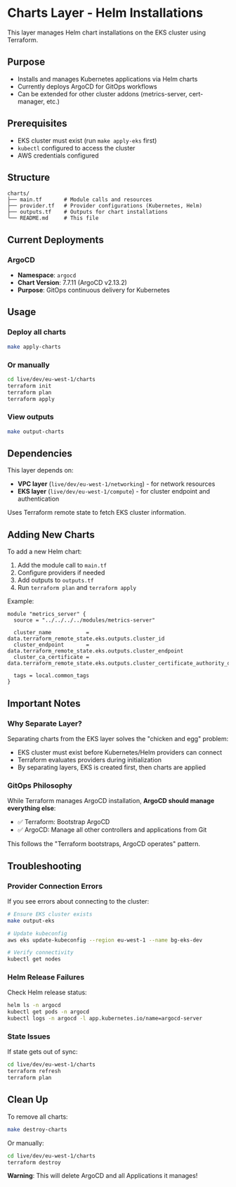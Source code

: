 # Charts Layer - Helm Installations

This layer manages Helm chart installations on the EKS cluster using Terraform.

## Purpose

- Installs and manages Kubernetes applications via Helm charts
- Currently deploys ArgoCD for GitOps workflows
- Can be extended for other cluster addons (metrics-server, cert-manager, etc.)

## Prerequisites

- EKS cluster must exist (run `make apply-eks` first)
- `kubectl` configured to access the cluster
- AWS credentials configured

## Structure

```
charts/
├── main.tf       # Module calls and resources
├── provider.tf   # Provider configurations (Kubernetes, Helm)
├── outputs.tf    # Outputs for chart installations
└── README.md     # This file
```

## Current Deployments

### ArgoCD
- **Namespace**: `argocd`
- **Chart Version**: 7.7.11 (ArgoCD v2.13.2)
- **Purpose**: GitOps continuous delivery for Kubernetes

## Usage

### Deploy all charts
```bash
make apply-charts
```

### Or manually
```bash
cd live/dev/eu-west-1/charts
terraform init
terraform plan
terraform apply
```

### View outputs
```bash
make output-charts
```

## Dependencies

This layer depends on:
- **VPC layer** (`live/dev/eu-west-1/networking`) - for network resources
- **EKS layer** (`live/dev/eu-west-1/compute`) - for cluster endpoint and authentication

Uses Terraform remote state to fetch EKS cluster information.

## Adding New Charts

To add a new Helm chart:

1. Add the module call to `main.tf`
2. Configure providers if needed
3. Add outputs to `outputs.tf`
4. Run `terraform plan` and `terraform apply`

Example:
```hcl
module "metrics_server" {
  source = "../../../../modules/metrics-server"
  
  cluster_name           = data.terraform_remote_state.eks.outputs.cluster_id
  cluster_endpoint       = data.terraform_remote_state.eks.outputs.cluster_endpoint
  cluster_ca_certificate = data.terraform_remote_state.eks.outputs.cluster_certificate_authority_data
  
  tags = local.common_tags
}
```

## Important Notes

### Why Separate Layer?

Separating charts from the EKS layer solves the "chicken and egg" problem:
- EKS cluster must exist before Kubernetes/Helm providers can connect
- Terraform evaluates providers during initialization
- By separating layers, EKS is created first, then charts are applied

### GitOps Philosophy

While Terraform manages ArgoCD installation, **ArgoCD should manage everything else**:
- ✅ Terraform: Bootstrap ArgoCD
- ✅ ArgoCD: Manage all other controllers and applications from Git

This follows the "Terraform bootstraps, ArgoCD operates" pattern.

## Troubleshooting

### Provider Connection Errors

If you see errors about connecting to the cluster:
```bash
# Ensure EKS cluster exists
make output-eks

# Update kubeconfig
aws eks update-kubeconfig --region eu-west-1 --name bg-eks-dev

# Verify connectivity
kubectl get nodes
```

### Helm Release Failures

Check Helm release status:
```bash
helm ls -n argocd
kubectl get pods -n argocd
kubectl logs -n argocd -l app.kubernetes.io/name=argocd-server
```

### State Issues

If state gets out of sync:
```bash
cd live/dev/eu-west-1/charts
terraform refresh
terraform plan
```

## Clean Up

To remove all charts:
```bash
make destroy-charts
```

Or manually:
```bash
cd live/dev/eu-west-1/charts
terraform destroy
```

**Warning**: This will delete ArgoCD and all Applications it manages!
